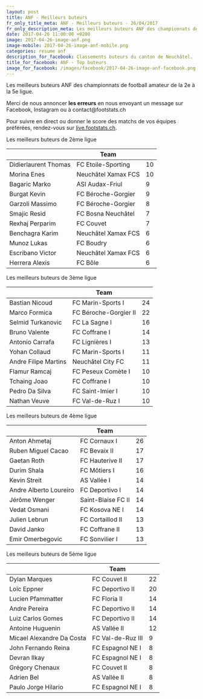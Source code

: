 ```yaml
---
layout: post
title: ANF - Meilleurs buteurs
fr_only_title_meta: ANF - Meilleurs buteurs - 26/04/2017
fr_only_description_meta: Les meilleurs buteurs ANF des championnats de football amateur de la 2e à la 5e ligue - 26/04/2017
date: 2017-04-26 11:00:00 +0200
image: 2017-04-26-image-anf.png
image-mobile: 2017-04-26-image-anf-mobile.png
categories: resume anf
description_for_facebook: Classements buteurs du canton de Neuchâtel.
title_for_facebook: ANF - Top buteurs
image_for_facebook: /images/facebook/2017-04-26-image-anf-facebook.png
---
```

<p>Les meilleurs buteurs ANF des championnats de football amateur de la 2e à la 5e ligue.</p>
<p>Merci de nous annoncer <b>les erreurs</b> en nous envoyant un message sur Facebook, Instagram ou à contact@footstats.ch</p>
<p>Pour suivre en direct ou donner le score des matchs de vos équipes préférées, rendez-vous sur <a href='http://live.footstats.ch'>live.footstats.ch</a>.</p>

<p>Les meilleurs buteurs de 2ème ligue</p><table class="table"><thead><tr><th><i class="fa fa-male"></i></th><th>Team</th><th><i class="fa fa-futbol-o"></i></th></tr></thead><tbody><tr><td>Didierlaurent Thomas</td><td>FC Etoile-Sporting</td><td>10</td></tr><tr><td>Morina Enes</td><td>Neuchâtel Xamax FCS</td><td>10</td></tr><tr><td>Bagaric Marko</td><td>ASI Audax-Friul</td><td>9</td></tr><tr><td>Burgat Kevin</td><td>FC Béroche-Gorgier</td><td>9</td></tr><tr><td>Garzoli Massimo</td><td>FC Béroche-Gorgier</td><td>8</td></tr><tr><td>Smajic Resid</td><td>FC Bosna Neuchâtel</td><td>7</td></tr><tr><td>Rexhaj Perparim</td><td>FC Couvet</td><td>7</td></tr><tr><td>Benchagra Karim</td><td>Neuchâtel Xamax FCS</td><td>6</td></tr><tr><td>Munoz Lukas</td><td>FC Boudry</td><td>6</td></tr><tr><td>Escribano Victor</td><td>Neuchâtel Xamax FCS</td><td>6</td></tr><tr><td>Herrera Alexis</td><td>FC Bôle</td><td>6</td></tr></tbody></table><p>Les meilleurs buteurs de 3ème ligue</p><table class="table"><thead><tr><th><i class="fa fa-male"></i></th><th>Team</th><th><i class="fa fa-futbol-o"></i></th></tr></thead><tbody><tr><td>Bastian Nicoud</td><td>FC Marin-Sports I</td><td>24</td></tr><tr><td>Marco Formica</td><td>FC Béroche-Gorgier II</td><td>22</td></tr><tr><td>Selmid Turkanovic</td><td>FC La Sagne I</td><td>16</td></tr><tr><td>Bruno Valente</td><td>FC Coffrane I</td><td>14</td></tr><tr><td>Antonio Carrafa</td><td>FC Lignières I</td><td>13</td></tr><tr><td>Yohan Collaud</td><td>FC Marin-Sports I</td><td>11</td></tr><tr><td>Andre Filipe Martins</td><td>Neuchâtel City FC</td><td>11</td></tr><tr><td>Flamur Ramcaj</td><td>FC Peseux Comète I</td><td>10</td></tr><tr><td>Tchaing Joao</td><td>FC Coffrane I</td><td>10</td></tr><tr><td>Pedro Da Silva</td><td>FC Saint-Imier I</td><td>10</td></tr><tr><td>Nathan Veuve</td><td>FC Val-de-Ruz I</td><td>10</td></tr></tbody></table><p>Les meilleurs buteurs de 4ème ligue</p><table class="table"><thead><tr><th><i class="fa fa-male"></i></th><th>Team</th><th><i class="fa fa-futbol-o"></i></th></tr></thead><tbody><tr><td>Anton Ahmetaj</td><td>FC Cornaux I</td><td>26</td></tr><tr><td>Ruben Miguel Cacao</td><td>FC Bevaix II</td><td>17</td></tr><tr><td>Gaetan Roth</td><td>FC Hauterive II</td><td>17</td></tr><tr><td>Durim Shala</td><td>FC Môtiers I</td><td>16</td></tr><tr><td>Kevin Streit</td><td>AS Vallée I</td><td>14</td></tr><tr><td>Andre Alberto Loureiro</td><td>FC Deportivo I</td><td>14</td></tr><tr><td>Jérôme Wenger</td><td>Saint-Blaise FC II</td><td>14</td></tr><tr><td>Vedat Osmani</td><td>FC Kosova NE I</td><td>14</td></tr><tr><td>Julien Lebrun</td><td>FC Cortaillod II</td><td>13</td></tr><tr><td>David Janko</td><td>FC Coffrane II</td><td>13</td></tr><tr><td>Emir Omerbegovic</td><td>FC Sonvilier I</td><td>13</td></tr></tbody></table><p>Les meilleurs buteurs de 5ème ligue</p><table class="table"><thead><tr><th><i class="fa fa-male"></i></th><th>Team</th><th><i class="fa fa-futbol-o"></i></th></tr></thead><tbody><tr><td>Dylan Marques</td><td>FC Couvet II</td><td>22</td></tr><tr><td>Loïc Eppner</td><td>FC Deportivo II</td><td>20</td></tr><tr><td>Lucien Pfammatter</td><td>FC Floria II</td><td>14</td></tr><tr><td>Andre Pereira</td><td>FC Deportivo II</td><td>14</td></tr><tr><td>Luiz Carlos Gomes</td><td>FC Deportivo II</td><td>14</td></tr><tr><td>Antoine Huguenin</td><td>AS Vallée II</td><td>12</td></tr><tr><td>Micael Alexandre Da Costa</td><td>FC Val-de-Ruz III</td><td>9</td></tr><tr><td>John Fernando Reina</td><td>FC Espagnol NE I</td><td>8</td></tr><tr><td>Devran Ilkay</td><td>FC Espagnol NE I</td><td>8</td></tr><tr><td>Grégory Chenaux</td><td>FC Couvet II</td><td>8</td></tr><tr><td>Adrien Bel</td><td>AS Vallée II</td><td>8</td></tr><tr><td>Paulo Jorge Hilario</td><td>FC Espagnol NE I</td><td>8</td></tr></tbody></table>